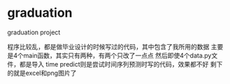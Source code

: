 # graduation
graduation project


程序比较乱，都是做毕业设计的时候写过的代码，其中包含了我所用的数据
主要是4个main函数，其实只有两种，有两个只改了一点点
然后即使4个data.py文件，都是导入
time predict则是尝试时间序列预测时写的代码，效果都不好
剩下的就是excel和png图片了
